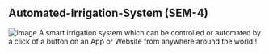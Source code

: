## Automated-Irrigation-System (SEM-4)
![image](https://user-images.githubusercontent.com/109813112/234571425-1e505d78-b503-4cd2-9134-9eb14e4191fd.png)
A smart irrigation system which can be controlled or automated by a click of a button on an App or Website from anywhere around the world!! 
